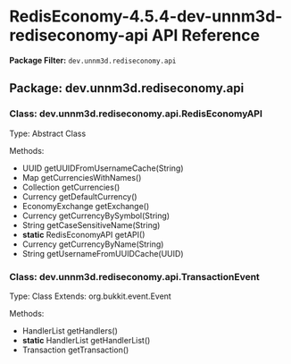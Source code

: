 # RedisEconomy-4.5.4-dev-unnm3d-rediseconomy-api API Reference

**Package Filter:** `dev.unnm3d.rediseconomy.api`

## Package: dev.unnm3d.rediseconomy.api

### Class: dev.unnm3d.rediseconomy.api.RedisEconomyAPI
Type: Abstract Class

Methods:
- UUID getUUIDFromUsernameCache(String)
- Map getCurrenciesWithNames()
- Collection getCurrencies()
- Currency getDefaultCurrency()
- EconomyExchange getExchange()
- Currency getCurrencyBySymbol(String)
- String getCaseSensitiveName(String)
- **static** RedisEconomyAPI getAPI()
- Currency getCurrencyByName(String)
- String getUsernameFromUUIDCache(UUID)

### Class: dev.unnm3d.rediseconomy.api.TransactionEvent
Type: Class
Extends: org.bukkit.event.Event

Methods:
- HandlerList getHandlers()
- **static** HandlerList getHandlerList()
- Transaction getTransaction()

